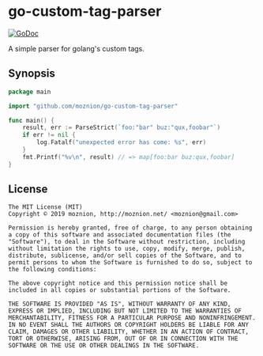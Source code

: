 go-custom-tag-parser
==

[![GoDoc](https://godoc.org/github.com/moznion/go-custom-tag-parser?status.svg)](https://godoc.org/github.com/moznion/go-custom-tag-parser)

A simple parser for golang's custom tags.

Synopsis
--

```go
package main

import "github.com/moznion/go-custom-tag-parser"

func main() {
	result, err := ParseStrict(`foo:"bar" buz:"qux,foobar"`)
	if err != nil {
		log.Fatalf("unexpected error has come: %s", err)
	}
	fmt.Printf("%v\n", result) // => map[foo:bar buz:qux,foobar]
}
```

License
--

```
The MIT License (MIT)
Copyright © 2019 moznion, http://moznion.net/ <moznion@gmail.com>

Permission is hereby granted, free of charge, to any person obtaining a copy of this software and associated documentation files (the "Software"), to deal in the Software without restriction, including without limitation the rights to use, copy, modify, merge, publish, distribute, sublicense, and/or sell copies of the Software, and to permit persons to whom the Software is furnished to do so, subject to the following conditions:

The above copyright notice and this permission notice shall be included in all copies or substantial portions of the Software.

THE SOFTWARE IS PROVIDED "AS IS", WITHOUT WARRANTY OF ANY KIND, EXPRESS OR IMPLIED, INCLUDING BUT NOT LIMITED TO THE WARRANTIES OF MERCHANTABILITY, FITNESS FOR A PARTICULAR PURPOSE AND NONINFRINGEMENT. IN NO EVENT SHALL THE AUTHORS OR COPYRIGHT HOLDERS BE LIABLE FOR ANY CLAIM, DAMAGES OR OTHER LIABILITY, WHETHER IN AN ACTION OF CONTRACT, TORT OR OTHERWISE, ARISING FROM, OUT OF OR IN CONNECTION WITH THE SOFTWARE OR THE USE OR OTHER DEALINGS IN THE SOFTWARE.
```

